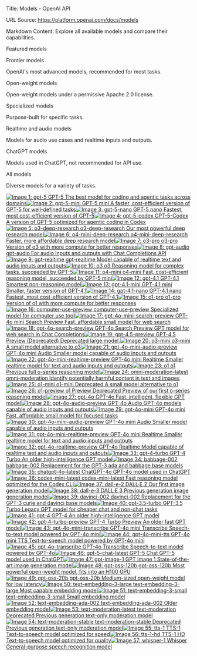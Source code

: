 Title: Models - OpenAI API

URL Source: https://platform.openai.com/docs/models

Markdown Content:
Explore all available models and compare their capabilities.

Featured models

Frontier models

OpenAI's most advanced models, recommended for most tasks.

Open-weight models

Open-weight models under a permissive Apache 2.0 license.

Specialized models

Purpose-built for specific tasks.

Realtime and audio models

Models for audio use cases and realtime inputs and outputs.

ChatGPT models

Models used in ChatGPT, not recommended for API use.

All models

Diverse models for a variety of tasks.

[![Image 1: gpt-5](https://cdn.openai.com/API/docs/images/model-page/model-icons/gpt-5.png) GPT-5 The best model for coding and agentic tasks across domains](https://platform.openai.com/docs/models/gpt-5)[![Image 2: gpt-5-mini](https://cdn.openai.com/API/docs/images/model-page/model-icons/gpt-5-mini.png) GPT-5 mini A faster, cost-efficient version of GPT-5 for well-defined tasks](https://platform.openai.com/docs/models/gpt-5-mini)[![Image 3: gpt-5-nano](https://cdn.openai.com/API/docs/images/model-page/model-icons/gpt-5-nano.png) GPT-5 nano Fastest, most cost-efficient version of GPT-5](https://platform.openai.com/docs/models/gpt-5-nano)[![Image 4: gpt-5-codex](https://cdn.openai.com/API/docs/images/model-page/model-icons/gpt-5-codex.png) GPT-5-Codex A version of GPT-5 optimized for agentic coding in Codex](https://platform.openai.com/docs/models/gpt-5-codex)[![Image 5: o3-deep-research](https://cdn.openai.com/API/docs/images/model-page/model-icons/o3-deep-research.png) o3-deep-research Our most powerful deep research model](https://platform.openai.com/docs/models/o3-deep-research)[![Image 6: o4-mini-deep-research](https://cdn.openai.com/API/docs/images/model-page/model-icons/o4-mini-deep-research.png) o4-mini-deep-research Faster, more affordable deep research model](https://platform.openai.com/docs/models/o4-mini-deep-research)[![Image 7: o3-pro](https://cdn.openai.com/API/docs/images/model-page/model-icons/o3-pro.png) o3-pro Version of o3 with more compute for better responses](https://platform.openai.com/docs/models/o3-pro)[![Image 8: gpt-audio](https://cdn.openai.com/API/docs/images/model-page/model-icons/gpt-audio.png) gpt-audio For audio inputs and outputs with Chat Completions API](https://platform.openai.com/docs/models/gpt-audio)[![Image 9: gpt-realtime](https://cdn.openai.com/API/docs/images/model-page/model-icons/gpt-realtime.png) gpt-realtime Model capable of realtime text and audio inputs and outputs](https://platform.openai.com/docs/models/gpt-realtime)[![Image 10: o3](https://cdn.openai.com/API/docs/images/model-page/model-icons/o3.png) o3 Reasoning model for complex tasks, succeeded by GPT-5](https://platform.openai.com/docs/models/o3)[![Image 11: o4-mini](https://cdn.openai.com/API/docs/images/model-page/model-icons/o4-mini.png) o4-mini Fast, cost-efficient reasoning model, succeeded by GPT-5 mini](https://platform.openai.com/docs/models/o4-mini)[![Image 12: gpt-4.1](https://cdn.openai.com/API/docs/images/model-page/model-icons/gpt-4.1.png) GPT-4.1 Smartest non-reasoning model](https://platform.openai.com/docs/models/gpt-4.1)[![Image 13: gpt-4.1-mini](https://cdn.openai.com/API/docs/images/model-page/model-icons/gpt-4.1-mini.png) GPT-4.1 mini Smaller, faster version of GPT-4.1](https://platform.openai.com/docs/models/gpt-4.1-mini)[![Image 14: gpt-4.1-nano](https://cdn.openai.com/API/docs/images/model-page/model-icons/gpt-4.1-nano.png) GPT-4.1 nano Fastest, most cost-efficient version of GPT-4.1](https://platform.openai.com/docs/models/gpt-4.1-nano)[![Image 15: o1-pro](https://cdn.openai.com/API/docs/images/model-page/model-icons/o1-pro.png) o1-pro Version of o1 with more compute for better responses](https://platform.openai.com/docs/models/o1-pro)[![Image 16: computer-use-preview](https://cdn.openai.com/API/docs/images/model-page/model-icons/computer-use-preview.png) computer-use-preview Specialized model for computer use tool](https://platform.openai.com/docs/models/computer-use-preview)[![Image 17: gpt-4o-mini-search-preview](https://cdn.openai.com/API/docs/images/model-page/model-icons/gpt-4o-mini-search-preview.png) GPT-4o mini Search Preview Fast, affordable small model for web search](https://platform.openai.com/docs/models/gpt-4o-mini-search-preview)[![Image 18: gpt-4o-search-preview](https://cdn.openai.com/API/docs/images/model-page/model-icons/gpt-4o-search-preview.png) GPT-4o Search Preview GPT model for web search in Chat Completions](https://platform.openai.com/docs/models/gpt-4o-search-preview)[![Image 19: gpt-4.5-preview](https://cdn.openai.com/API/docs/images/model-page/model-icons/gpt-4-5-preview.png) GPT-4.5 Preview (Deprecated) Deprecated large model.](https://platform.openai.com/docs/models/gpt-4.5-preview)[![Image 20: o3-mini](https://cdn.openai.com/API/docs/images/model-page/model-icons/o3-mini.png) o3-mini A small model alternative to o3](https://platform.openai.com/docs/models/o3-mini)[![Image 21: gpt-4o-mini-audio-preview](https://cdn.openai.com/API/docs/images/model-page/model-icons/gpt-4o-mini-audio-preview.png) GPT-4o mini Audio Smaller model capable of audio inputs and outputs](https://platform.openai.com/docs/models/gpt-4o-mini-audio-preview)[![Image 22: gpt-4o-mini-realtime-preview](https://cdn.openai.com/API/docs/images/model-page/model-icons/gpt-4o-mini-realtime-preview.png) GPT-4o mini Realtime Smaller realtime model for text and audio inputs and outputs](https://platform.openai.com/docs/models/gpt-4o-mini-realtime-preview)[![Image 23: o1](https://cdn.openai.com/API/docs/images/model-page/model-icons/o1.png) o1 Previous full o-series reasoning model](https://platform.openai.com/docs/models/o1)[![Image 24: omni-moderation-latest](https://cdn.openai.com/API/docs/images/model-page/model-icons/omni-moderation-latest.png) omni-moderation Identify potentially harmful content in text and images](https://platform.openai.com/docs/models/omni-moderation-latest)[![Image 25: o1-mini](https://cdn.openai.com/API/docs/images/model-page/model-icons/o1-mini.png) o1-mini Deprecated A small model alternative to o1](https://platform.openai.com/docs/models/o1-mini)[![Image 26: o1-preview](https://cdn.openai.com/API/docs/images/model-page/model-icons/o1-preview.png) o1 Preview Deprecated Preview of our first o-series reasoning model](https://platform.openai.com/docs/models/o1-preview)[![Image 27: gpt-4o](https://cdn.openai.com/API/docs/images/model-page/model-icons/gpt-4o.png) GPT-4o Fast, intelligent, flexible GPT model](https://platform.openai.com/docs/models/gpt-4o)[![Image 28: gpt-4o-audio-preview](https://cdn.openai.com/API/docs/images/model-page/model-icons/gpt-4o-audio-preview.png) GPT-4o Audio GPT-4o models capable of audio inputs and outputs](https://platform.openai.com/docs/models/gpt-4o-audio-preview)[![Image 29: gpt-4o-mini](https://cdn.openai.com/API/docs/images/model-page/model-icons/gpt-4o-mini.png) GPT-4o mini Fast, affordable small model for focused tasks](https://platform.openai.com/docs/models/gpt-4o-mini)[![Image 30: gpt-4o-mini-audio-preview](https://cdn.openai.com/API/docs/images/model-page/model-icons/gpt-4o-mini-audio-preview.png) GPT-4o mini Audio Smaller model capable of audio inputs and outputs](https://platform.openai.com/docs/models/gpt-4o-mini-audio-preview)[![Image 31: gpt-4o-mini-realtime-preview](https://cdn.openai.com/API/docs/images/model-page/model-icons/gpt-4o-mini-realtime-preview.png) GPT-4o mini Realtime Smaller realtime model for text and audio inputs and outputs](https://platform.openai.com/docs/models/gpt-4o-mini-realtime-preview)[![Image 32: gpt-4o-realtime-preview](https://cdn.openai.com/API/docs/images/model-page/model-icons/gpt-4o-realtime-preview.png) GPT-4o Realtime Model capable of realtime text and audio inputs and outputs](https://platform.openai.com/docs/models/gpt-4o-realtime-preview)[![Image 33: gpt-4-turbo](https://cdn.openai.com/API/docs/images/model-page/model-icons/gpt-4-turbo.png) GPT-4 Turbo An older high-intelligence GPT model](https://platform.openai.com/docs/models/gpt-4-turbo)[![Image 34: babbage-002](https://cdn.openai.com/API/docs/images/model-page/model-icons/babbage-002.png) babbage-002 Replacement for the GPT-3 ada and babbage base models](https://platform.openai.com/docs/models/babbage-002)[![Image 35: chatgpt-4o-latest](https://cdn.openai.com/API/docs/images/model-page/model-icons/chatgpt-4o-latest.png) ChatGPT-4o GPT-4o model used in ChatGPT](https://platform.openai.com/docs/models/chatgpt-4o-latest)[![Image 36: codex-mini-latest](https://cdn.openai.com/API/docs/images/model-page/model-icons/codex-mini-latest.png) codex-mini-latest Fast reasoning model optimized for the Codex CLI](https://platform.openai.com/docs/models/codex-mini-latest)[![Image 37: dall-e-2](https://cdn.openai.com/API/docs/images/model-page/model-icons/dall-e-2.png) DALL·E 2 Our first image generation model](https://platform.openai.com/docs/models/dall-e-2)[![Image 38: dall-e-3](https://cdn.openai.com/API/docs/images/model-page/model-icons/dall-e-3.png) DALL·E 3 Previous generation image generation model](https://platform.openai.com/docs/models/dall-e-3)[![Image 39: davinci-002](https://cdn.openai.com/API/docs/images/model-page/model-icons/davinci-002.png) davinci-002 Replacement for the GPT-3 curie and davinci base models](https://platform.openai.com/docs/models/davinci-002)[![Image 40: gpt-3.5-turbo](https://cdn.openai.com/API/docs/images/model-page/model-icons/gpt-3-5-turbo.png) GPT-3.5 Turbo Legacy GPT model for cheaper chat and non-chat tasks](https://platform.openai.com/docs/models/gpt-3.5-turbo)[![Image 41: gpt-4](https://cdn.openai.com/API/docs/images/model-page/model-icons/gpt-4.png) GPT-4 An older high-intelligence GPT model](https://platform.openai.com/docs/models/gpt-4)[![Image 42: gpt-4-turbo-preview](https://cdn.openai.com/API/docs/images/model-page/model-icons/gpt-4-turbo-preview.png) GPT-4 Turbo Preview An older fast GPT model](https://platform.openai.com/docs/models/gpt-4-turbo-preview)[![Image 43: gpt-4o-mini-transcribe](https://cdn.openai.com/API/docs/images/model-page/model-icons/gpt-4o-mini-transcribe.png) GPT-4o mini Transcribe Speech-to-text model powered by GPT-4o mini](https://platform.openai.com/docs/models/gpt-4o-mini-transcribe)[![Image 44: gpt-4o-mini-tts](https://cdn.openai.com/API/docs/images/model-page/model-icons/gpt-4o-mini-tts.png) GPT-4o mini TTS Text-to-speech model powered by GPT-4o mini](https://platform.openai.com/docs/models/gpt-4o-mini-tts)[![Image 45: gpt-4o-transcribe](https://cdn.openai.com/API/docs/images/model-page/model-icons/gpt-4o-transcribe.png) GPT-4o Transcribe Speech-to-text model powered by GPT-4o](https://platform.openai.com/docs/models/gpt-4o-transcribe)[![Image 46: gpt-5-chat-latest](https://cdn.openai.com/API/docs/images/model-page/model-icons/gpt-5-chat-latest.png) GPT-5 Chat GPT-5 model used in ChatGPT](https://platform.openai.com/docs/models/gpt-5-chat-latest)[![Image 47: gpt-image-1](https://cdn.openai.com/API/docs/images/model-page/model-icons/gpt-image-1.png) GPT Image 1 State-of-the-art image generation model](https://platform.openai.com/docs/models/gpt-image-1)[![Image 48: gpt-oss-120b](https://cdn.openai.com/API/docs/images/model-page/model-icons/gpt-oss-120b.png) gpt-oss-120b Most powerful open-weight model, fits into an H100 GPU](https://platform.openai.com/docs/models/gpt-oss-120b)[![Image 49: gpt-oss-20b](https://cdn.openai.com/API/docs/images/model-page/model-icons/gpt-oss-20b.png) gpt-oss-20b Medium-sized open-weight model for low latency](https://platform.openai.com/docs/models/gpt-oss-20b)[![Image 50: text-embedding-3-large](https://cdn.openai.com/API/docs/images/model-page/model-icons/text-embedding-3-large.png) text-embedding-3-large Most capable embedding model](https://platform.openai.com/docs/models/text-embedding-3-large)[![Image 51: text-embedding-3-small](https://cdn.openai.com/API/docs/images/model-page/model-icons/text-embedding-3-small.png) text-embedding-3-small Small embedding model](https://platform.openai.com/docs/models/text-embedding-3-small)[![Image 52: text-embedding-ada-002](https://cdn.openai.com/API/docs/images/model-page/model-icons/text-embedding-ada-002.png) text-embedding-ada-002 Older embedding model](https://platform.openai.com/docs/models/text-embedding-ada-002)[![Image 53: text-moderation-latest](https://cdn.openai.com/API/docs/images/model-page/model-icons/text-moderation-latest.png) text-moderation Deprecated Previous generation text-only moderation model](https://platform.openai.com/docs/models/text-moderation-latest)[![Image 54: text-moderation-stable](https://cdn.openai.com/API/docs/images/model-page/model-icons/text-moderation-stable.png) text-moderation-stable Deprecated Previous generation text-only moderation model](https://platform.openai.com/docs/models/text-moderation-stable)[![Image 55: tts-1](https://cdn.openai.com/API/docs/images/model-page/model-icons/tts-1.png) TTS-1 Text-to-speech model optimized for speed](https://platform.openai.com/docs/models/tts-1)[![Image 56: tts-1-hd](https://cdn.openai.com/API/docs/images/model-page/model-icons/tts-1-hd.png) TTS-1 HD Text-to-speech model optimized for quality](https://platform.openai.com/docs/models/tts-1-hd)[![Image 57: whisper-1](https://cdn.openai.com/API/docs/images/model-page/model-icons/whisper-1.png) Whisper General-purpose speech recognition model](https://platform.openai.com/docs/models/whisper-1)
